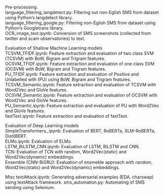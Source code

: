 Pre-processing.  
language_filtering_langdetect.py: Filtering out non-Eglish SMS from dataset using Python’s langdetect library.  
language_filtering_google.py: Filtering non-Eglish SMS from dataset using Python’s Googletrans library.  
OCR_image_text.ipynb: Conversion of SMS screenshots (collected from twitter and scam observatories) to text.

Evaluation of Shallow Machine Learning models  
TCSVM_TFIDF.ipynb: Feature extraction and evaluation of two class SVM (TCSVM) with BoW, Bigram and Trigram features.  
OCSVM_TFIDF.ipynb: Feature extraction and evaluation of one class SVM (OCSVM) with BoW, Bigram and Trigram features.  
PU_TFIDF.ipynb: Feature extraction and evaluation of Positive and Unlabelled with (PU) using BoW, Bigram and Trigram features.  
TCSVM_Semantic.ipynb: Feature extraction and evaluation of TCSVM with Word2Vec and GloVe features.  
OCSVM_Semantic.ipynb: Feature extraction and evaluation of OCSVM with Word2Vec and GloVe features.  
PU_Semantic.ipynb: Feature extraction and evaluation of PU with Word2Vec and GloVe features.  
fastText.ipynb: Feature extraction and evaluation of fastText.  

Evaluation of Deep Learning models  
SimpleTransformers_.ipynb: Evaluation of BERT, RoBERTa, XLM-RoBERTa, DistilBERT.  
ELMo.ipynb: Evaluation of ELMo.  
LSTM_BiLSTM_CNN.ipynb: Evaluation of LSTM, BiLSTM and CNN.  
TCN: Evaluation of TCN with random, Word2Vec(static) and Word2Vec(dynamic) embeddings.  
Ensemble (CNN-BiGRU): Evaluation of ensmeble approach with random, Word2Vec(static) and Word2Vec(dynamic) embeddings.

Misc
textAttack.ipynb: Generating adversarial examples (EDA, charswap) using textAttack framework.
sms_automation.py: Automating of SMS sending using Selenium.  
